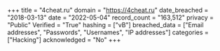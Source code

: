 +++
title = "4cheat.ru"
domain = "https://4cheat.ru"
date_breached = "2018-03-13"
date = "2022-05-04"
record_count = "163,512"
privacy = "Public"
Verified = "True"
hashing = ["vB"]
breached_data = ["Email addresses", "Passwords", "Usernames", "IP addresses"]
categories = ["Hacking"]
acknowledged = "No"
+++
